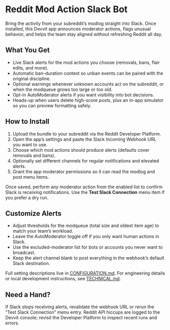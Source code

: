 # Reddit Mod Action Slack Bot

Bring the activity from your subreddit’s modlog straight into Slack. Once installed, this Devvit app announces moderator actions, flags unusual behavior, and helps the team stay aligned without refreshing Reddit all day.

## What You Get
- Live Slack alerts for the mod actions you choose (removals, bans, flair edits, and more).
- Automatic ban-duration context so unban events can be paired with the original discipline.
- Optional warnings whenever unknown accounts act on the subreddit, or when the modqueue grows too large or too old.
- Opt-in AutoModerator alerts if you want visibility into bot decisions.
- Heads-up when users delete high-score posts, plus an in-app simulator so you can preview formatting safely.

## How to Install
1. Upload the bundle to your subreddit via the Reddit Developer Platform.
2. Open the app’s settings and paste the Slack Incoming Webhook URL you want to use.
3. Choose which mod actions should produce alerts (defaults cover removals and bans).
4. Optionally set different channels for regular notifications and elevated alerts.
5. Grant the app moderator permissions so it can read the modlog and post menu items.

Once saved, perform any moderator action from the enabled list to confirm Slack is receiving notifications. Use the **Test Slack Connection** menu item if you prefer a dry run.

## Customize Alerts
- Adjust thresholds for the modqueue (total size and oldest item age) to match your team’s workload.
- Leave the AutoModerator toggle off if you only want human actions in Slack.
- Use the excluded-moderator list for bots or accounts you never want to broadcast.
- Keep the alert channel blank to post everything in the webhook’s default Slack destination.

Full setting descriptions live in [CONFIGURATION.md](./CONFIGURATION.md). For engineering details or local development instructions, see [TECHNICAL.md](./TECHNICAL.md).

## Need a Hand?
If Slack stops receiving alerts, revalidate the webhook URL or rerun the “Test Slack Connection” menu entry. Reddit API hiccups are logged to the Devvit console; revisit the Developer Platform to inspect recent runs and errors.
